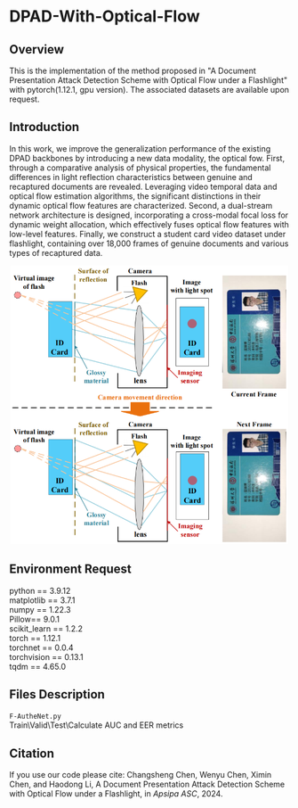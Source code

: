 # DPAD-With-Optical-Flow

## Overview

This is the implementation of the method proposed in "A Document Presentation Attack Detection Scheme with Optical Flow under a Flashlight" with pytorch(1.12.1, gpu version). The associated datasets are available upon request.

## Introduction

In this work, we improve the generalization performance of the existing DPAD backbones by introducing a new data modality, the optical fow. First, through a comparative analysis of physical properties, the fundamental differences in light reflection characteristics between genuine and recaptured documents are revealed. Leveraging video temporal data and optical flow estimation algorithms, the significant 
distinctions in their dynamic optical flow features are characterized. Second, a dual-stream network architecture is designed, incorporating a cross-modal focal loss for dynamic weight allocation, which effectively fuses optical flow features with low-level features. Finally, we construct a student card video dataset under flashlight, containing over 18,000 frames of genuine documents and various types of recaptured data.
<div align="center">
  <img src="https://github.com/chenlewis/DPAD-With-Optical-Flow/blob/main/Figure/Physical%20Model.png" width="500" height="500"/>
</div>

## Environment Request

python == 3.9.12   
matplotlib == 3.7.1  
numpy == 1.22.3  
Pillow== 9.0.1  
scikit_learn == 1.2.2  
torch == 1.12.1  
torchnet == 0.0.4  
torchvision == 0.13.1  
tqdm == 4.65.0  

## Files Description

```F-AutheNet.py```  
Train\Valid\Test\Calculate AUC and EER metrics

## Citation

If you use our code please cite: Changsheng Chen, Wenyu Chen, Ximin Chen, and Haodong Li, A Document Presentation Attack Detection Scheme with Optical Flow under a Flashlight, in _Apsipa ASC_, 2024.

